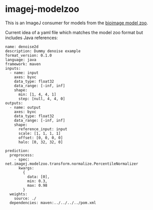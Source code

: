 # imagej-modelzoo

This is an ImageJ consumer for models from the [bioimage model zoo](https://github.com/bioimage-io/bioimage-model-zoo).

Current idea of a yaml file which matches the model zoo format but includes Java references:

```
name: denoise2d
description: Dummy denoise example
format_version: 0.1.0
language: java
framework: maven
inputs:
  - name: input
    axes: byxc
    data_type: float32
    data_range: [-inf, inf]
    shape:
      min: [1, 4, 4, 1]
      step: [null, 4, 4, 0]
outputs:
  - name: output
    axes: byxc
    data_type: float32
    data_range: [-inf, inf]
    shape:
      reference_input: input
      scale: [1, 1, 1, 1]
      offset: [0, 0, 0, 0]
      halo: [0, 32, 32, 0]

prediction:
  preprocess:
    - spec: net.imagej.modelzoo.transform.normalize.PercentileNormalizer
      kwargs:
        {
          data: [0],
          min: 0.3,
          max: 0.98
        }
  weights:
    source: ./
  dependencies: maven:../../../../pom.xml
```
